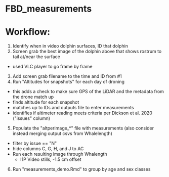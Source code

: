 # FBD_measurements

# Workflow:

1. Identify when in video dolphin surfaces, ID that dolphin
2. Screen grab the best image of the dolphin above that shows rostrum to tail at/near the surface
  - used VLC player to go frame by frame
3. Add screen grab filename to the time and ID from #1
4. Run "Altitudes for snapshots" for each day of droning
  - this adds a check to make sure GPS of the LiDAR and the metadata from the drone match up
  - finds altitude for each snapshot
  - matches up to IDs and outputs file to enter measurements
  - identifies if altimeter reading meets criteria per Dickson et al. 2020 ("issues" column)
5. Populate the "altperimage_*" file with measurements (also consider instead merging output csvs from Whalelength)
  - filter by issue == "N"
  - hide columns C, G, H, and J to AC
  - Run each resulting image through Whalength
    - I1P Video stills, -1.5 cm offset
6. Run "measurements_demo.Rmd" to group by age and sex classes
